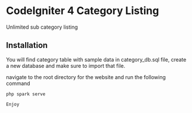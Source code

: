 # CodeIgniter 4 Category Listing
Unlimited sub category listing

## Installation

You will find category table with sample data in category_db.sql file, create a new database and make sure to import that file.

navigate to the root directory for the website and run the following command

```
php spark serve

Enjoy